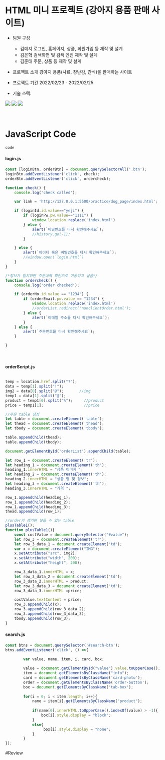 # HTML 미니 프로젝트 (강아지 용품 판매 사이트)
+ 팀원 구성
  - 김예지
      로그인, 홈페이지, 상품, 회원가입 등 제작 및 설계
  - 김은혁
      검색화면 및 검색 엔진 제작 및 설계
  - 김준태
      주문, 상품 등 제작 및 설계
+ 프로젝트 소개
  강아지 용품(사료, 장난감, 간식)을 판매하는 사이트
  
+ 프로젝트 기간
  2022/02/23 - 2022/02/25
  
+ 기술 스택:

<p>
   <img src="https://img.shields.io/badge/HTML5-E34F26?&style=flat-square&logo=html5&logoColor=white"/>  <img src="https://img.shields.io/badge/CSS3-1572B6?style=flat-square&logo=css3&logoColor=white" />  <img src="https://img.shields.io/badge/JavaScript-323330?style=flat-square&logo=javascript&logoColor=F7DF1E" />
</p>

<br>

# JavaScript Code 
`code`
#### login.js

``` js
const [loginBtn, orderBtn] = document.querySelectorAll('.btn');
loginBtn.addEventListener('click', check);
orderBtn.addEventListener('click', ordercheck);

function check() {
    console.log('check called');

    var link = 'http://127.0.0.1:5500/practice/dog_page/index.html';

    if (loginId.id.value=="yeji") {
        if (loginPw.pw.value=="1111") {
            window.location.replace('index.html')
        } else {
            alert(`비밀번호를 다시 확인해주세요`);
            //history.go(-1);
        }

    } else {
        alert(`아이디 혹은 비밀번호를 다시 확인해주세요`);
        //window.open(`login.html`)
    }
}

/*정보가 일치하면 주문내역 확인으로 이동하고 싶음*/
function ordercheck() {
    console.log('order checked');

    if (orderNo.id.value == "1234") {
        if (orderEmail.pw.value == "1234") {
            window.location.replace('index.html')
            //orderList.redirect('nonclientOrder.html');
        } else {
            alert(`이메일 주소를 다시 확인해주세요`);
        }
    } else {
        alert(`주문번호를 다시 확인해주세요`);
    }

}
```

<br>

#### orderScript.js

``` js

temp = location.href.split("?");
data = temp[1].split("!"); 
img2 = data[0].split("@");       //img
temp1 = data[1].split("@");       
product = temp1[0].split("%");     //product
price = temp1[1];                  //price

//주문 table 생성
let table = document.createElement('table');
let thead = document.createElement('thead');
let tbody = document.createElement('tbody');

table.appendChild(thead);
table.appendChild(tbody);

document.getElementById('orderList').appendChild(table);

let row_1 = document.createElement('tr');
let heading_1 = document.createElement('th');
heading_1.innerHTML = "상품 이미지 ";
let heading_2 = document.createElement('th');
heading_2.innerHTML = "상품 명 및 정보";
let heading_3 = document.createElement('th');
heading_3.innerHTML = "가격 ";

row_1.appendChild(heading_1);
row_1.appendChild(heading_2);
row_1.appendChild(heading_3);
thead.appendChild(row_1);

//order가 생기면 넣을 수 있는 table
plusTable1();
function plusTable1(){
    const costValue = document.querySelector("#value");
    let row_3 = document.createElement('tr');
    let row_3_data_1 = document.createElement('td');
    var x = document.createElement("IMG");
    x.setAttribute("src", img2);
    x.setAttribute("width", 200);
    x.setAttribute("height", 200);

    row_3_data_1.innerHTML = x;
    let row_3_data_2 = document.createElement('td');
    row_3_data_2.innerHTML = product;
    let row_3_data_3 = document.createElement('td');
    row_3_data_3.innerHTML =price;

    costValue.textContent = price;
    row_3.appendChild(x);
    row_3.appendChild(row_3_data_2);
    row_3.appendChild(row_3_data_3);
    tbody.appendChild(row_3);
}

```

#### search.js

``` js
const btns = document.querySelector('#search-btn');
btns.addEventListener('click', () =>{

        var value, name, item, i, card, box;
    
        value = document.getElementById("value").value.toUpperCase();
        item = document.getElementsByClassName("info");
        card = document.getElementsByClassName('card-photo');
        order = document.getElementsByClassName('order-button');
        box = document.getElementsByClassName('tab-box');
    
        for(i = 0; i < item.length; i++){
            name = item[i].getElementsByClassName("product");
            
            if(name[0].innerHTML.toUpperCase().indexOf(value) > -1){
                box[i].style.display = "block";
            }
            else{
                 box[i].style.display = "none";
            }  
        }
});
```

#Review
